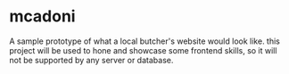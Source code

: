 # mcadoni
A sample prototype of what a local butcher's website would look like. this project will be used to hone and showcase some frontend skills, so it will not be supported by any server or database.
